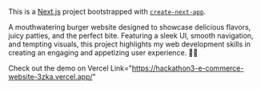 This is a [Next.js](https://nextjs.org) project bootstrapped with [`create-next-app`](https://nextjs.org/docs/app/api-reference/cli/create-next-app).


A mouthwatering burger website designed to showcase delicious flavors, juicy patties, and the perfect bite. Featuring a sleek UI, smooth navigation, and tempting visuals, this project highlights my web development skills in creating an engaging and appetizing user experience. 🍔🔥

Check out the demo on Vercel Link="https://hackathon3-e-commerce-website-3zka.vercel.app/" 

